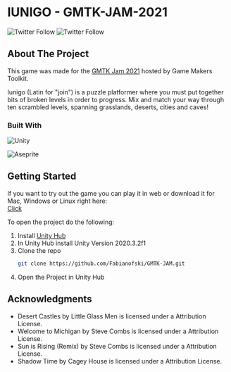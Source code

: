 # IUNIGO - GMTK-JAM-2021
 
![Twitter Follow](https://img.shields.io/twitter/follow/F4B1_GameDev?style=social)
![Twitter Follow](https://img.shields.io/twitter/follow/santumerino?style=social)
 
<!-- ABOUT THE PROJECT -->
## About The Project

This game was made for the [GMTK Jam 2021](https://itch.io/jam/gmtk-2021) hosted by Game Makers Toolkit.<br/>

Iunigo (Latin for "join") is a puzzle platformer where you must put together bits of broken levels in order to progress. Mix and match your way through ten scrambled levels, spanning grasslands, deserts, cities and caves! 

### Built With

![Unity](https://img.shields.io/badge/unity-%23000000.svg?style=for-the-badge&logo=unity&logoColor=white)<br/>

![Aseprite](https://img.shields.io/badge/Aseprite-FFFFFF?style=for-the-badge&logo=Aseprite&logoColor=#7D929E)

<!-- GETTING STARTED -->
## Getting Started

If you want to try out the game you can play it in web or download it for Mac, Windows or Linux right here:<br/>
[Click](https://f4b1.itch.io/iunigo) 

To open the project do the following:
1. Install [Unity Hub](https://unity.com/download)
2. In Unity Hub install Unity Version 2020.3.2f1
3. Clone the repo
   ```sh
   git clone https://github.com/Fabianofski/GMTK-JAM.git
   ```
4. Open the Project in Unity Hub

<!-- ACKNOWLEDGMENTS -->
## Acknowledgments

* Desert Castles by Little Glass Men is licensed under a Attribution License.
* Welcome to Michigan by Steve Combs is licensed under a Attribution License.
* Sun is Rising (Remix) by Steve Combs is licensed under a Attribution License.
* Shadow Time by Cagey House is licensed under a Attribution License. 
